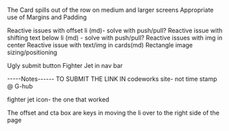 The Card spills out of the row on medium and larger screens
Appropriate use of Margins and Padding

Reactive issues with offset li (md)- solve with push/pull?
Reactive issue with shifting text below li (md) - solve with push/pull?
Reactive issues with img in center
Reactive issue with text/img in cards(md)
Rectangle image sizing/positioning

<!-- Sticky Navbar on scroll -->
<!-- Add some CSS Animations to the page --> Ugly submit button
<!-- Utilize scroll to in page navigation -->
<!-- Swap one of your images for a <video> -->
<!-- Utilizes custom font on at least one element -->
<!-- The Text Over Image is hidden on mobile (@media Rule) -->
<!-- Specified elements order changes based on screen size -->
<!-- Must use external Icon library (FontAwesome, Material Icons, etc.) --> Fighter Jet in nav bar
<!-- Cards are vertically centered with the center card larger for emphasis -->

-----Notes------
TO SUBMIT THE LINK IN codeworks site- not time stamp @ G-hub

fighter jet icon- the one that worked
<i class="fa fa-fighter-jet" aria-hidden="true"></i>

The offset and cta box are keys in moving the li over to the right side of the page
